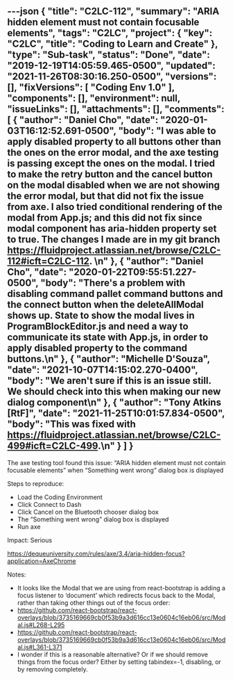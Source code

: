 ---json
{
  "title": "C2LC-112",
  "summary": "ARIA hidden element must not contain focusable elements",
  "tags": "C2LC",
  "project": {
    "key": "C2LC",
    "title": "Coding to Learn and Create"
  },
  "type": "Sub-task",
  "status": "Done",
  "date": "2019-12-19T14:05:59.465-0500",
  "updated": "2021-11-26T08:30:16.250-0500",
  "versions": [],
  "fixVersions": [
    "Coding Env 1.0"
  ],
  "components": [],
  "environment": null,
  "issueLinks": [],
  "attachments": [],
  "comments": [
    {
      "author": "Daniel Cho",
      "date": "2020-01-03T16:12:52.691-0500",
      "body": "I was able to apply disabled property to all buttons other than the ones on the error modal, and the axe testing is passing except the ones on the modal. I tried to make the retry button and the cancel button on the modal disabled when we are not showing the error modal, but that did not fix the issue from axe. I also tried conditional rendering of the modal from App.js; and this did not fix since modal component has aria-hidden property set to true. The changes I made are in my git branch <https://fluidproject.atlassian.net/browse/C2LC-112#icft=C2LC-112>.&#x20;\n"
    },
    {
      "author": "Daniel Cho",
      "date": "2020-01-22T09:55:51.227-0500",
      "body": "There's a problem with disabling command pallet command buttons and the connect button when the deleteAllModal shows up. State to show the modal lives in ProgramBlockEditor.js and need a way to communicate its state with App.js, in order to apply disabled property to the command buttons.\n"
    },
    {
      "author": "Michelle D'Souza",
      "date": "2021-10-07T14:15:02.270-0400",
      "body": "We aren't sure if this is an issue still. We should check into this when making our new dialog component\n"
    },
    {
      "author": "Tony Atkins [RtF]",
      "date": "2021-11-25T10:01:57.834-0500",
      "body": "This was fixed with <https://fluidproject.atlassian.net/browse/C2LC-499#icft=C2LC-499>.\n"
    }
  ]
}
---
The axe testing tool found this issue: “ARIA hidden element must not contain focusable elements” when “Something went wrong” dialog box is displayed

Steps to reproduce:

* Load the Coding Environment
* Click Connect to Dash
* Click Cancel on the Bluetooth chooser dialog box
* The “Something went wrong” dialog box is displayed
* Run axe

Impact: Serious

<https://dequeuniversity.com/rules/axe/3.4/aria-hidden-focus?application=AxeChrome>

Notes:

* It looks like the Modal that we are using from react-bootstrap is adding a focus listener to ‘document’ which redirects focus back to the Modal, rather than taking other things out of the focus order:
* <https://github.com/react-bootstrap/react-overlays/blob/3735169669cb0f53b9a3d616cc13e0604c16eb06/src/Modal.js#L268-L295>
* <https://github.com/react-bootstrap/react-overlays/blob/3735169669cb0f53b9a3d616cc13e0604c16eb06/src/Modal.js#L361-L371>
* I wonder if this is a reasonable alternative? Or if we should remove things from the focus order? Either by setting tabindex=-1, disabling, or by removing completely.

        